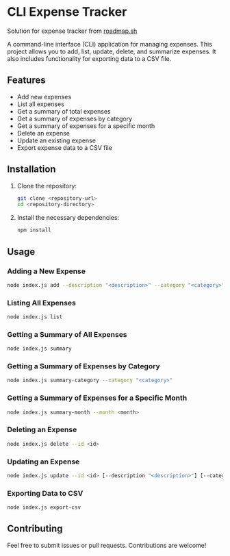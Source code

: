 # CLI Expense Tracker

Solution for expense tracker from [roadmap.sh](https://roadmap.sh/projects/expense-tracker)

A command-line interface (CLI) application for managing expenses. This project allows you to add, list, update, delete, and summarize expenses. It also includes functionality for exporting data to a CSV file.

## Features

- Add new expenses
- List all expenses
- Get a summary of total expenses
- Get a summary of expenses by category
- Get a summary of expenses for a specific month
- Delete an expense
- Update an existing expense
- Export expense data to a CSV file

## Installation

1. Clone the repository:

    ```bash
    git clone <repository-url>
    cd <repository-directory>
    ```

2. Install the necessary dependencies:

    ```bash
    npm install
    ```

## Usage

### Adding a New Expense

```bash
node index.js add --description "<description>" --category "<category>" --amount <amount>
```
### Listing All Expenses

```bash
node index.js list
```
### Getting a Summary of All Expenses

```bash
node index.js summary
```
### Getting a Summary of Expenses by Category

```bash
node index.js summary-category --category "<category>"
```

### Getting a Summary of Expenses for a Specific Month

```bash 
node index.js summary-month --month <month>
```

### Deleting an Expense

```bash
node index.js delete --id <id>
```

### Updating an Expense

```bash
node index.js update --id <id> [--description "<description>"] [--category "<category>"] [--amount <amount>]
```

### Exporting Data to CSV

```bash
node index.js export-csv
```

## Contributing

Feel free to submit issues or pull requests. Contributions are welcome!